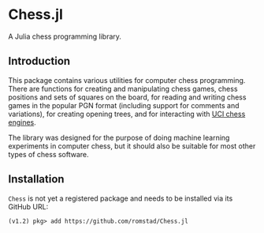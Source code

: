 # Chess.jl

A Julia chess programming library.

## Introduction

This package contains various utilities for computer chess programming. There
are functions for creating and manipulating chess games, chess positions and
sets of squares on the board, for reading and writing chess games in the popular
PGN format (including support for comments and variations), for creating opening
trees, and for interacting with
[UCI chess engines](http://wbec-ridderkerk.nl/html/UCIProtocol.html).

The library was designed for the purpose of doing machine learning experiments
in computer chess, but it should also be suitable for most other types of chess
software.

## Installation

`Chess` is not yet a registered package and needs to be installed via its GitHub
URL:

```
(v1.2) pkg> add https://github.com/romstad/Chess.jl
```

